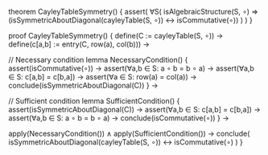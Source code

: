 theorem CayleyTableSymmetry() {
  assert(
    ∀S(
      isAlgebraicStructure(S, ∘) ⇒
      (isSymmetricAboutDiagonal(cayleyTable(S, ∘)) ↔ isCommutative(∘))
    )
  )
}

proof CayleyTableSymmetry() {
  define(C := cayleyTable(S, ∘)) →
  define(c[a,b] := entry(C, row(a), col(b))) →
  
  // Necessary condition
  lemma NecessaryCondition() {
    assert(isCommutative(∘)) →
    assert(∀a,b ∈ S: a ∘ b = b ∘ a) →
    assert(∀a,b ∈ S: c[a,b] = c[b,a]) →
    assert(∀a ∈ S: row(a) = col(a)) →
    conclude(isSymmetricAboutDiagonal(C))
  } →

  // Sufficient condition
  lemma SufficientCondition() {
    assert(isSymmetricAboutDiagonal(C)) →
    assert(∀a,b ∈ S: c[a,b] = c[b,a]) →
    assert(∀a,b ∈ S: a ∘ b = b ∘ a) →
    conclude(isCommutative(∘))
  } →

  apply(NecessaryCondition()) ∧
  apply(SufficientCondition()) →
  conclude(
    isSymmetricAboutDiagonal(cayleyTable(S, ∘)) ↔ isCommutative(∘)
  )
}